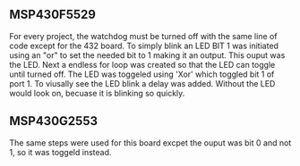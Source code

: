 ## MSP430F5529
For every project, the watchdog must be turned off with the same line of code except for the 432 board. To simply blink an LED BIT 1 was initiated using an "or" to set the needed bit to 1 making it an output. This ouput was the LED. 
Next a endless for loop was created so that the LED can toggle until turned off. The LED was toggeled using 'Xor' which toggled bit 1 of port 1. To viusally see the LED blink a delay was added. Without the LED would look on, becuase it is blinking so quickly.

## MSP430G2553
The same steps were used for this board excpet the ouput was bit 0 and not 1, so it was toggeld instead. 
